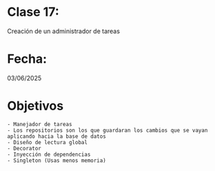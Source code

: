 # Clase 17: 
Creación de un administrador de tareas

# Fecha: 
03/06/2025

# Objetivos
    - Manejador de tareas
    - Los repositorios son los que guardaran los cambios que se vayan aplicando hacia la base de datos
    - Diseño de lectura global
    - Decorator
    - Inyección de dependencias
    - Singleton (Usas menos memoria)